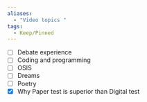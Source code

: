 ```yaml
---
aliases:
  - "Video topics "
tags:
  - Keep/Pinned
---
```



- [ ] Debate experience 
- [ ] Coding and programming 
- [ ] OSIS
- [ ] Dreams 
- [ ] Poetry
- [X] Why Paper test is superior than Digital test
